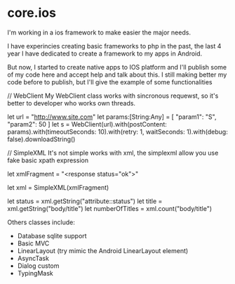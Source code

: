 # core.ios
I'm working in a ios framework to make easier the major needs. 

I have experincies creating basic frameworks to php in the past, the last 4 year I have dedicated to create a framework to my apps in Android. 

But now, I started to create native apps to IOS platform and I'll publish some of my code here and accept help and talk about this. I still making better my code before to publish, but I'll give the example of some functionalities

// WebClient
My WebClient class works with sincronous requewst, so it's better to developer who works own threads.

let url = "http://www.site.com"
            let params:[String:Any] = [
                "param1": "S",
                "param2": 50
            ]
let s = WebClient(url).with(postContent: params).with(timeoutSeconds: 10).with(retry: 1, waitSeconds: 1).with(debug: false).downloadString()

// SimpleXML
It's not simple works with xml, the simplexml allow you use fake basic xpath expression

let xmlFragment = "<response status=\"ok\"><body><title>Good work</title></body></response>"

let xml = SimpleXML(xmlFragment)

let status = xml.getString("attribute::status")
let title = xml.getString("body/title")
let numberOfTitles = xml.count("body/title")

Others classes include:
 - Database sqlite support
 - Basic MVC
 - LinearLayout (try mimic the Android LinearLayout element)
 - AsyncTask
 - Dialog custom
 - TypingMask
